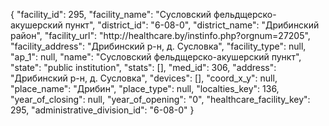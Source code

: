 {
    "facility_id": 295,
    "facility_name": "Сусловский фельдщерско-акушерский пункт",
    "district_id": "6-08-0",
    "district_name": "Дрибинский район",
    "facility_url": "http:\/\/healthcare.by\/instinfo.php?orgnum=27205",
    "facility_address": "Дрибинский р-н, д. Сусловка",
    "facility_type": null,
    "ap_1": null,
    "name": "Сусловский фельдщерско-акушерский пункт",
    "state": "public institution",
    "stats": [],
    "med_id": 306,
    "address": "Дрибинский р-н, д. Сусловка",
    "devices": [],
    "coord_x_y": null,
    "place_name": "Дрибин",
    "place_type": null,
    "localties_key": 136,
    "year_of_closing": null,
    "year_of_opening": "0",
    "healthcare_facility_key": 295,
    "administrative_division_id": "6-08-0"
}